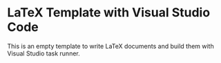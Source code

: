 # LaTeX Template with Visual Studio Code

This is an empty template to write LaTeX documents
and build them with Visual Studio task runner.